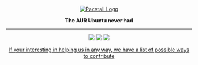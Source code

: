 </p>
<p align="center">
<a href="https://github.com/pacstall/pacstall"><img align="center" src="https://pacstall.dev/image/pacstall.svg" alt="Pacstall Logo" loading="lazy"></a>
</p>
<p align="center"><b>The AUR Ubuntu never had</b></p>
</p>

---

<p align="center">
<a href="https://reddit.com/r/pacstall"><img src="https://img.shields.io/reddit/subreddit-subscribers/pacstall?style=for-the-badge" loading="lazy"></a>
<a href="https://discord.gg/yzrjXJV6K8"><img src="https://img.shields.io/discord/839818021207801878?color=5865F2&label=Discord&logo=discord&logoColor=FFFFFF&style=for-the-badge" loading="lazy"></a>
<a href="https://matrix.to/#/#pacstall:matrix.org"><img src="https://img.shields.io/matrix/pacstall:matrix.org?color=888888&label=Matrix&logo=Matrix&style=for-the-badge" loading="lazy"></a>
  
  <p align="center">
  <a href="https://github.com/pacstall/pacstall/wiki/How-to-contribute">If your interesting in helping us in any way, we have a list of possible ways to contribute</a>
    </p>
</p>
